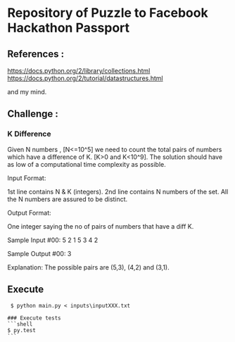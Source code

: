 
# Repository of Puzzle to Facebook Hackathon Passport

## References :

https://docs.python.org/2/library/collections.html
https://docs.python.org/2/tutorial/datastructures.html

and my mind.

## Challenge :

### K Difference

Given N numbers , [N<=10^5] we need to count the total pairs of numbers which have a difference of K. [K>0 and K<10^9]. The solution should have as low of a computational time complexity as possible.


Input Format:

1st line contains N & K (integers).
2nd line contains N numbers of the set. All the N numbers are assured to be distinct.


Output Format:

One integer saying the no of pairs of numbers that have a diff K.

Sample Input #00:
5 2
1 5 3 4 2

Sample Output #00:
3

Explanation:
The possible pairs are (5,3), (4,2) and (3,1).


## Execute

```shell
 $ python main.py < inputs\inputXXX.txt
```

    ### Execute tests
    ```shell
    $ py.test
    ```